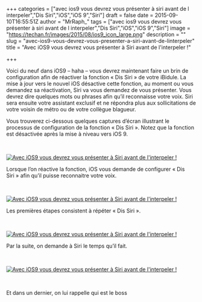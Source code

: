 +++
categories = ["avec ios9 vous devrez vous présenter à siri avant de l interpeler","Dis Siri","iOS","iOS 9","Siri"]
draft = false
date = 2015-09-10T16:55:51Z
author = "MrRaph_"
tags = ["avec ios9 vous devrez vous présenter à siri avant de l interpeler","Dis Siri","iOS","iOS 9","Siri"]
image = "https://techan.fr/images/2015/08/ios9_icon_large.png"
description = ""
slug = "avec-ios9-vous-devrez-vous-presenter-a-siri-avant-de-linterpeler"
title = "Avec iOS9 vous devrez vous présenter à Siri avant de l'interpeler !"

+++


Voici du neuf dans iOS9 – haha – vous devrez maintenant faire un brin de configuration afin de réactiver la fonction « Dis Siri » de votre iBidule. La mise à jour vers le nouvel iOS désactive cette fonction, au moment ou vous demandez sa réactivation, Siri va vous demandez de vous présenter. Vous devrez dire quelques mots ou phrases afin qu’il reconnaisse votre voix. Siri sera ensuite votre assistant exclusif et ne répondra plus aux sollicitations de votre voisin de métro ou de votre collègue blagueur.

Vous trouverez ci-dessous quelques captures d’écran illustrant le processus de configuration de la fonction « Dis Siri ». Notez que la fonction est désactivée après la mise à niveau vers iOS 9.

 

[![Avec iOS9 vous devrez vous présenter à Siri avant de l'interpeler !](https://techan.fr/images/2015/09/image61.png)](https://techan.fr/images/2015/09/image61.png)

Lorsque l’on réactive la fonction, iOS vous demande de configurer « Dis Siri » afin qu’il puisse reconnaitre votre voix.

 

[![Avec iOS9 vous devrez vous présenter à Siri avant de l'interpeler !](https://techan.fr/images/2015/09/image5.png)](https://techan.fr/images/2015/09/image5.png)

Les premières étapes consistent à répéter « Dis Siri ».

 

[![Avec iOS9 vous devrez vous présenter à Siri avant de l'interpeler !](https://techan.fr/images/2015/09/image1.png)](https://techan.fr/images/2015/09/image1.png)

Par la suite, on demande à Siri le temps qu’il fait.

 

[![Avec iOS9 vous devrez vous présenter à Siri avant de l'interpeler !](https://techan.fr/images/2015/09/image2.png)](https://techan.fr/images/2015/09/image2.png)

 

Et dans un dernier, on lui rappelle qui est le boss 